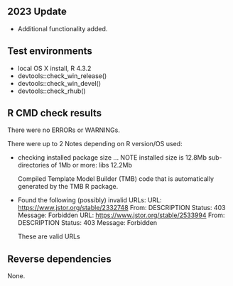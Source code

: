 ## 2023 Update
* Additional functionality added.

## Test environments
* local OS X install, R 4.3.2
* devtools::check_win_release()
* devtools::check_win_devel()
* devtools::check_rhub()

## R CMD check results
There were no ERRORs or WARNINGs. 

There were up to 2 Notes depending on R version/OS used: 

* checking installed package size ... NOTE
  installed size is 12.8Mb
  sub-directories of 1Mb or more:
    libs  12.2Mb

  Compiled Template Model Builder (TMB) code that is automatically generated
  by the TMB R package.
  
* Found the following (possibly) invalid URLs:
  URL: https://www.jstor.org/stable/2332748
    From: DESCRIPTION
    Status: 403
    Message: Forbidden
  URL: https://www.jstor.org/stable/2533994
    From: DESCRIPTION
    Status: 403
    Message: Forbidden
    
  These are valid URLs
  
## Reverse dependencies

None.